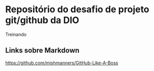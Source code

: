 # Repositório do desafio de projeto git/github da DIO
Treinando

## Links sobre Markdown

<https://github.com/mishmanners/GitHub-Like-A-Boss>